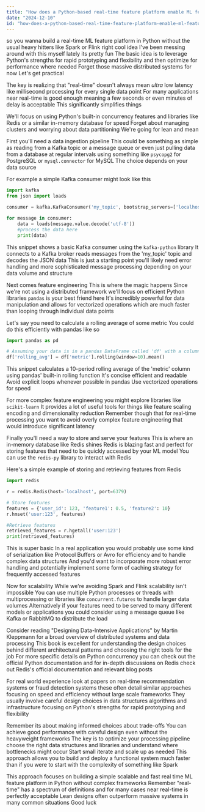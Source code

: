 ```yaml
---
title: "How does a Python-based real-time feature platform enable ML feature creation without frameworks like Spark or Flink?"
date: "2024-12-10"
id: "how-does-a-python-based-real-time-feature-platform-enable-ml-feature-creation-without-frameworks-like-spark-or-flink"
---
```


 so you wanna build a real-time ML feature platform in Python without the usual heavy hitters like Spark or Flink  right cool idea  I've been messing around with this myself lately its pretty fun  The basic idea is to leverage Python's strengths for rapid prototyping and flexibility and then optimize for performance where needed  Forget those massive distributed systems for now  Let's get practical

The key is realizing that "real-time" doesn't always mean *ultra* low latency like millisecond processing for every single data point  For many applications near real-time is good enough meaning a few seconds or even minutes of delay is acceptable  This significantly simplifies things

We'll focus on using Python's built-in concurrency features and libraries like Redis or a similar in-memory database for speed  Forget about managing clusters and worrying about data partitioning  We're going for lean and mean

First you'll need a data ingestion pipeline  This could be something as simple as reading from a Kafka topic or a message queue or even just pulling data from a database at regular intervals using something like `psycopg2` for PostgreSQL or `mysql.connector` for MySQL  The choice depends on your data source

For example a simple Kafka consumer might look like this

```python
import kafka
from json import loads

consumer = kafka.KafkaConsumer('my_topic', bootstrap_servers=['localhost:9092'])

for message in consumer:
    data = loads(message.value.decode('utf-8'))
    #process the data here
    print(data)
```

This snippet shows a basic Kafka consumer using the `kafka-python` library It connects to a Kafka broker reads messages from the 'my_topic' topic and decodes the JSON data  This is just a starting point you'll likely need error handling and more sophisticated message processing depending on your data volume and structure

Next comes feature engineering  This is where the magic happens  Since we're not using a distributed framework we'll focus on efficient Python libraries  `pandas` is your best friend here  It's incredibly powerful for data manipulation and allows for vectorized operations which are much faster than looping through individual data points

Let's say you need to calculate a rolling average of some metric  You could do this efficiently with pandas like so

```python
import pandas as pd

# Assuming your data is in a pandas DataFrame called 'df' with a column named 'metric'
df['rolling_avg'] = df['metric'].rolling(window=10).mean()
```

This snippet calculates a 10-period rolling average of the 'metric' column using pandas' built-in rolling function  It's concise efficient and readable  Avoid explicit loops whenever possible in pandas  Use vectorized operations for speed

For more complex feature engineering you might explore libraries like `scikit-learn`  It provides a lot of useful tools for things like feature scaling encoding and dimensionality reduction  Remember though that  for real-time processing you want to avoid overly complex feature engineering that would introduce significant latency


Finally you'll need a way to store and serve your features  This is where an in-memory database like Redis shines  Redis is blazing fast and perfect for storing features that need to be quickly accessed by your ML model  You can use the `redis-py` library to interact with Redis

Here's a simple example of storing and retrieving features from Redis


```python
import redis

r = redis.Redis(host='localhost', port=6379)

# Store features
features = {'user_id': 123, 'feature1': 0.5, 'feature2': 10}
r.hmset('user:123', features)

#Retrieve features
retrieved_features = r.hgetall('user:123')
print(retrieved_features)
```

This is super basic  In a real application you would probably use some kind of serialization like Protocol Buffers or Avro for efficiency and to handle complex data structures  And you'd want to incorporate more robust error handling and potentially implement some form of caching strategy for frequently accessed features

Now for scalability  While we're avoiding Spark and Flink  scalability isn't impossible  You can use multiple Python processes or threads with multiprocessing or libraries like `concurrent.futures` to handle larger data volumes  Alternatively if your features need to be served to many different models or applications you could consider using a message queue like Kafka or RabbitMQ to distribute the load

Consider reading "Designing Data-Intensive Applications" by Martin Kleppmann for a broad overview of distributed systems and data processing This book is excellent for understanding the design choices behind different architectural patterns and choosing the right tools for the job  For more specific details on Python concurrency you can check out the official Python documentation and for in-depth discussions on Redis check out Redis's official documentation and relevant blog posts

For real world experience look at papers on real-time recommendation systems or fraud detection systems these often detail similar approaches focusing on speed and efficiency without large scale frameworks  They usually involve careful design choices in data structures algorithms and infrastructure focusing on Python's strengths for rapid prototyping and flexibility

Remember its about making informed choices about trade-offs  You can achieve good performance with careful design even without the heavyweight frameworks  The key is to optimize your processing pipeline  choose the right data structures and libraries and understand where bottlenecks might occur  Start small iterate and scale up as needed  This approach allows you to build and deploy a functional system much faster than if you were to start with the complexity of something like Spark


This approach focuses on building a simple scalable and fast real time ML feature platform in Python without complex frameworks Remember  "real-time" has a spectrum of definitions and for many cases near real-time is perfectly acceptable  Lean designs often outperform massive systems in many common situations  Good luck
